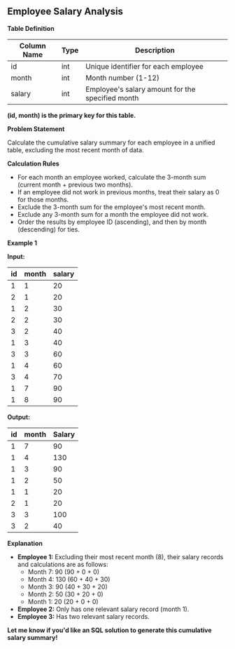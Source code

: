 ## Employee Salary Analysis

**Table Definition**

| Column Name | Type | Description                                       |
|-------------|------|---------------------------------------------------|
| id          | int  | Unique identifier for each employee               |
| month       | int  | Month number (1-12)                               |
| salary      | int  | Employee's salary amount for the specified month  |

**(id, month) is the primary key for this table.**

**Problem Statement**

Calculate the cumulative salary summary for each employee in a unified table, excluding the most recent month of data.  

**Calculation Rules**

* For each month an employee worked, calculate the 3-month sum (current month + previous two months).
* If an employee did not work in previous months, treat their salary as 0 for those months.
* Exclude the 3-month sum for the employee's most recent month.
* Exclude any 3-month sum for a month the employee did not work.
* Order the results by employee ID (ascending), and then by month (descending) for ties.

**Example 1**

**Input:**

| id | month | salary |
|----|-------|--------|
| 1  | 1     | 20   |
| 2  | 1     | 20   |
| 1  | 2     | 30   |
| 2  | 2     | 30   |
| 3  | 2     | 40   |
| 1  | 3     | 40   |
| 3  | 3     | 60   |
| 1  | 4     | 60   |
| 3  | 4     | 70   |
| 1  | 7     | 90   |
| 1  | 8     | 90   |

**Output:**


| id | month | Salary |
|----|-------|--------|
| 1  | 7     | 90   |
| 1  | 4     | 130  |
| 1  | 3     | 90   |
| 1  | 2     | 50   |
| 1  | 1     | 20   |
| 2  | 1     | 20   |
| 3  | 3     | 100  |
| 3  | 2     | 40   |



**Explanation**

* **Employee 1:**  Excluding their most recent month (8), their salary records and calculations are as follows:
    * Month 7: 90 (90 + 0 + 0)
    * Month 4: 130 (60 + 40 + 30)
    * Month 3: 90 (40 + 30 + 20)
    * Month 2: 50 (30 + 20 + 0)
    * Month 1: 20 (20 + 0 + 0)
* **Employee 2:** Only has one relevant salary record (month 1). 
* **Employee 3:** Has two relevant salary records.

**Let me know if you'd like an SQL solution to generate this cumulative salary summary!** 
